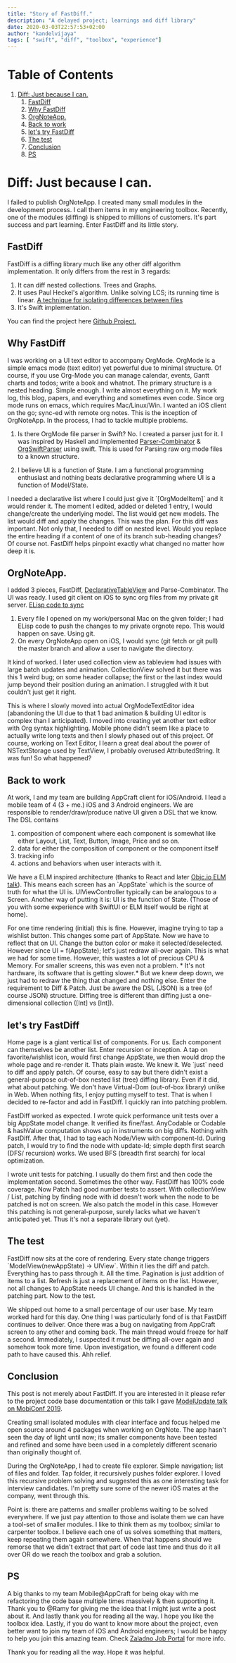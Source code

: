 ```yaml
---
title: "Story of FastDiff."
description: "A delayed project; learnings and diff library"
date: 2020-03-03T22:57:53+02:00
author: "kandelvijaya"
tags: [ "swift", "diff", "toolbox", "experience"]
---
```



# Table of Contents

1.  [Diff: Just because I can.](#org0b1bb1c)
    1.  [FastDiff](#org73b30a0)
    2.  [Why FastDiff](#org0f95efd)
    3.  [OrgNoteApp.](#orge003977)
    4.  [Back to work](#org70e3a9e)
    5.  [let's try FastDiff](#org7728c9f)
    6.  [The test](#orgc4e0ac4)
    7.  [Conclusion](#orgc4dffd8)
    8.  [PS](#orgafda51e)



<a id="org0b1bb1c"></a>

# Diff: Just because I can.

I failed to publish OrgNoteApp. I created many small modules in the development process. I call them items in my engineering toolbox. Recently,
one of the modules (diffing) is shipped to millions of customers. It's part success and part learning. Enter FastDiff and its little story.


<a id="org73b30a0"></a>

## FastDiff

FastDiff is a diffing library much like any other diff algorithm implementation. It only differs from the rest in 3 regards:

1.  It can diff nested collections. Trees and Graphs.
2.  It uses Paul Heckel's algorithm. Unlike solving LCS; its running time is linear.  [A technique for isolating differences between files](https://dl.acm.org/doi/abs/10.1145/359460.359467)
3.  It's Swift implementation.

You can find the project here [Github Project.](https://github.com/kandelvijaya/FastDiff)


<a id="org0f95efd"></a>

## Why FastDiff

I was working on a UI text editor to accompany OrgMode. OrgMode is a simple emacs mode (text editor) yet powerful due to minimal structure.
Of course, if you use Org-Mode you can manage calendar, events, Gantt charts and todos; write a book and whatnot. The primary structure is a nested heading.
Simple enough. I write almost everything on it. My work log, this blog, papers, and everything and sometimes even code. Since org mode runs on emacs, which requires Mac/Linux/Win.
I wanted an iOS client on the go; sync-ed with remote org notes. This is the inception of OrgNoteApp. In the process, I had to tackle multiple problems.

1.  Is there OrgMode file parser in Swift? No. I created a parser just for it. I was inspired by Haskell and implemented [Parser-Combinator](https://github.com/kandelvijaya/SwiftParserCombinator) & [OrgSwiftParser](https://github.com/kandelvijaya/OrgSwiftParser) using swift.
    This is used for Parsing raw org mode files to a known structure.

2.  I believe UI is a function of State. I am a functional programming enthusiast and nothing beats declarative programming where UI is a function of Model/State.

I needed a declarative list where I could just give it \`[OrgModelItem]\` and it would render it. The moment I edited, added or deleted 1 entry, I would change/create the underlying model. The list would get new models. The list would diff and apply the changes. This was the plan. For this diff was important. Not only that, I needed
to diff on nested level. Would you replace the entire heading if a content of one of its branch sub-heading changes? Of course not. FastDiff helps pinpoint exactly what changed
no matter how deep it is.


<a id="orge003977"></a>

## OrgNoteApp.

I added 3 pieces, FastDiff, [DeclarativeTableView](https://github.com/kandelvijaya/DeclarativeTableView) and Parse-Combinator. The UI was ready. I used git client on iOS to sync org files from my private git server. [ELisp code to sync](https://github.com/kandelvijaya/orgsync)

1.  Every file I opened on my work/personal Mac on the given folder; I had ELisp code to push the changes to my private orgnote repo. This would happen on save. Using git.
2.  On every OrgNoteApp open on iOS, I would sync (git fetch or git pull) the master branch and allow a user to navigate the directory.

It kind of worked. I later used collection view as tableview had issues with large batch updates and animation. CollectionView solved it but there was this 1 weird bug; on
some header collapse; the first or the last index would jump beyond their position during an animation. I struggled with it but couldn't just get it right.

This is where I slowly moved into actual OrgModeTextEditor idea (abandoning the UI due to that 1 bad animation & building UI editor is complex than I anticipated).
I moved into creating yet another text editor with Org syntax highlighting. Mobile phone didn't seem like a place to actually write long texts and then I slowly phased out of this project.
Of course, working on Text Editor, I learn a great deal about the power of NSTextStorage used by TextView, I probably overused AttributedString. It was fun! So what happened?


<a id="org70e3a9e"></a>

## Back to work

At work, I and my team are building AppCraft client for iOS/Android. I lead a mobile team of 4 (3 + me.) iOS and 3 Android engineers. We are responsible to render/draw/produce native UI given a DSL
that we know. The DSL contains

1.  composition of component where each component is somewhat like either Layout, List, Text, Button, Image, Price and so on.
2.  data for either the composition of component or the component itself
3.  tracking info
4.  actions and behaviors when user interacts with it.

We have a ELM inspired architecture (thanks to React and later [Objc.io ELM talk](https://talk.objc.io/episodes/S01E66-the-elm-architecture-part-1)). This means each screen has an \`AppState\` which is the source of truth for what the UI is.
UIViewController typically can be analogous to a Screen. Another way of
putting it is: UI is the function of State. (Those of you with some experience with SwiftUI or ELM itself would be right at home).

For one time rendering (initial) this is fine. However, imagine trying to tap a wishlist button. This changes some part of AppState. Now we have to reflect that on UI. Change the button color or
make it selected/deselected. However since UI = f(AppState); let's just redraw all-over again. This is what we had for some time. However, this wastes a lot of precious CPU & Memory. For smaller screens,
this was even not a problem. \* It's not hardware, its software that is getting slower.\* But we knew deep down, we just had to redraw the thing that changed and nothing else.
Enter the requirement to Diff & Patch. Just be aware the DSL (JSON) is a tree (of course JSON) structure. Diffing tree is different than diffing just a one-dimensional collection ([Int] vs [Int]).


<a id="org7728c9f"></a>

## let's try FastDiff

Home page is a giant vertical list of components. For us. Each component can themselves be another list. Enter recursion or inception. A tap on favorite/wishlist icon, would
first change AppState, we then would drop the whole page and re-render it. Thats plain waste. We knew it. We \`just\` need to diff and apply patch. Of course, easy to say but there didn't exist a
general-purpose out-of-box nested list (tree) diffing library. Even if it did, what about patching. We don't have Virtual-Dom (out-of-box library) unlike in Web. When nothing fits, I enjoy putting
myself to test. That is when I decided to re-factor and add in FastDiff. I quickly ran into patching problem.

FastDiff worked as expected. I wrote quick performance unit tests over a big AppState model change. It verified its fine/fast. AnyCodable or Codable & hashValue computation shows up in
instruments on big diffs. Nothing with FastDiff. After that, I had to tag each Node/View with component-Id. During patch, I would try to find the node with update-Id; simple depth first search (DFS/ recursion) works.
We used BFS (breadth first search) for local optimization.

I wrote unit tests for patching. I usually do them first and then code the implementation second. Sometimes the other way. FastDiff has 100% code coverage. Now Patch had good number tests to assert.
With collectionView / List, patching by finding node with id doesn't work when the node to be patched is not on screen. We also patch the model in this case. However this patching is not general-purpose,
surely lacks what we haven't anticipated yet. Thus it's not a separate library out (yet).


<a id="orgc4e0ac4"></a>

## The test

FastDiff now sits at the core of rendering. Every state change triggers \`ModelView(newAppState) -> UIView\`. Within it lies the diff and patch. Everything has to pass through it. All the time.
Pagination is just addition of items to a list. Refresh is just a replacement of items on the list. However, not all changes to AppState needs UI change. And this is handled in the patching part. Now to the test.

We shipped out home to a small percentage of our user base. My team worked hard for this day. One thing I was particularly fond of is that FastDiff continues to deliver. Once there was a bug on navigating from
AppCraft screen to any other and coming back. The main thread would freeze for half a second. Immediately, I suspected it must be diffing all-over again and somehow took more time. Upon investigation, we
found a different code path to have caused this. Ahh relief.


<a id="orgc4dffd8"></a>

## Conclusion

This post is not merely about FastDiff. If you are interested in it please refer to the project code base documentation or this talk I gave [ModelUpdate talk on MobiConf 2019](https://www.youtube.com/watch?v=wRfZs1ukuws).

Creating small isolated modules with clear interface and focus helped me open source around 4 packages when working on OrgNote. The app hasn't seen the day of light until now; its smaller components
have been tested and refined and some have been used in a completely different scenario than originally thought of.

During the OrgNoteApp, I had to create file explorer. Simple navigation; list of files and folder. Tap folder, it recursively pushes folder explorer. I loved this recursive problem solving and suggested
this as one interesting task for interview candidates. I'm pretty sure some of the newer iOS mates at the company, went through this.

Point is: there are patterns and smaller problems waiting to be solved everywhere. If we just pay attention to those and isolate them we can have a tool-set of smaller modules. I like to think them as my
toolbox; similar to carpenter toolbox. I believe each one of us solves something that matters, keep repeating them again somewhere. When that happens should we remorse that we didn't extract that part of code
last time and thus do it all over OR do we reach the toolbox and grab a solution.


<a id="orgafda51e"></a>

## PS

A big thanks to my team Mobile@AppCraft for being okay with me refactoring the code base multiple times massively & then supporting it. Thank you to @Ramy for giving me the idea that I might just write a
post about it. And lastly thank you for reading all the way. I hope you like the toolbox idea. Lastly, if you do want to know more about the project, even better want to join my team of iOS and Android engineers;
I would be happy to help you join this amazing team. Check [Zaladno Job Portal](https://grnh.se/0c5a1d5c1) for more info.

Thank you for reading all the way. Hope it was helpful.
